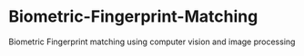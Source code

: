 # Biometric-Fingerprint-Matching
Biometric Fingerprint matching using computer vision and image processing
